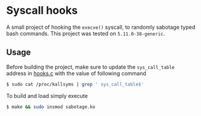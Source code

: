 # Syscall hooks

A small project of hooking the `execve()` syscall, to randomly sabotage typed bash commands.
This project was tested on `5.11.0-38-generic`.

## Usage

Before building the project, make sure to update the `sys_call_table` address in [hooks.c](./hooks.c) with the value of following command

```sh
$ sudo cat /proc/kallsyms | grep ' sys_call_table$'
```

To build and load simply execute

```sh
$ make && sudo insmod sabotage.ko
```
